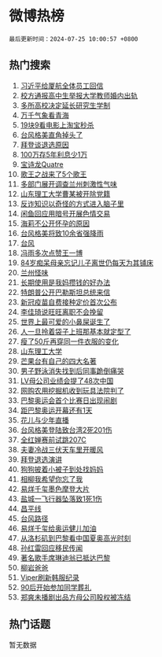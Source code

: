 # 微博热榜

`最后更新时间：2024-07-25 10:00:57 +0800`

## 热门搜索

1. [习近平给厦航全体员工回信](https://m.weibo.cn/search?containerid=100103type%3D1%26t%3D10%26q%3D%23%E4%B9%A0%E8%BF%91%E5%B9%B3%E7%BB%99%E5%8E%A6%E8%88%AA%E5%85%A8%E4%BD%93%E5%91%98%E5%B7%A5%E5%9B%9E%E4%BF%A1%23&stream_entry_id=51&isnewpage=1&extparam=seat%3D1%26cate%3D10103%26pos%3D0%26q%3D%2523%25E4%25B9%25A0%25E8%25BF%2591%25E5%25B9%25B3%25E7%25BB%2599%25E5%258E%25A6%25E8%2588%25AA%25E5%2585%25A8%25E4%25BD%2593%25E5%2591%2598%25E5%25B7%25A5%25E5%259B%259E%25E4%25BF%25A1%2523%26stream_entry_id%3D51%26c_type%3D51%26filter_type%3Drealtimehot%26dgr%3D0%26display_time%3D1721872856%26pre_seqid%3D172187285616301831358)
1. [校方通报高中生举报大学教师婚内出轨](https://m.weibo.cn/search?containerid=100103type%3D1%26t%3D10%26q%3D%23%E6%A0%A1%E6%96%B9%E9%80%9A%E6%8A%A5%E9%AB%98%E4%B8%AD%E7%94%9F%E4%B8%BE%E6%8A%A5%E5%A4%A7%E5%AD%A6%E6%95%99%E5%B8%88%E5%A9%9A%E5%86%85%E5%87%BA%E8%BD%A8%23&stream_entry_id=31&isnewpage=1&extparam=seat%3D1%26flag%3D2%26pos%3D0%26stream_entry_id%3D31%26lcate%3D5001%26realpos%3D1%26cate%3D5001%26q%3D%2523%25E6%25A0%25A1%25E6%2596%25B9%25E9%2580%259A%25E6%258A%25A5%25E9%25AB%2598%25E4%25B8%25AD%25E7%2594%259F%25E4%25B8%25BE%25E6%258A%25A5%25E5%25A4%25A7%25E5%25AD%25A6%25E6%2595%2599%25E5%25B8%2588%25E5%25A9%259A%25E5%2586%2585%25E5%2587%25BA%25E8%25BD%25A8%2523%26dgr%3D0%26c_type%3D31%26band_rank%3D1%26filter_type%3Drealtimehot%26display_time%3D1721872856%26pre_seqid%3D172187285616301831358)
1. [多所高校决定延长研究生学制](https://m.weibo.cn/search?containerid=100103type%3D1%26t%3D10%26q%3D%23%E5%A4%9A%E6%89%80%E9%AB%98%E6%A0%A1%E5%86%B3%E5%AE%9A%E5%BB%B6%E9%95%BF%E7%A0%94%E7%A9%B6%E7%94%9F%E5%AD%A6%E5%88%B6%23&stream_entry_id=31&isnewpage=1&extparam=seat%3D1%26flag%3D1%26pos%3D1%26stream_entry_id%3D31%26lcate%3D5001%26realpos%3D2%26cate%3D5001%26q%3D%2523%25E5%25A4%259A%25E6%2589%2580%25E9%25AB%2598%25E6%25A0%25A1%25E5%2586%25B3%25E5%25AE%259A%25E5%25BB%25B6%25E9%2595%25BF%25E7%25A0%2594%25E7%25A9%25B6%25E7%2594%259F%25E5%25AD%25A6%25E5%2588%25B6%2523%26dgr%3D0%26c_type%3D31%26band_rank%3D2%26filter_type%3Drealtimehot%26display_time%3D1721872856%26pre_seqid%3D172187285616301831358)
1. [万千气象看青海](https://m.weibo.cn/search?containerid=100103type%3D1%26t%3D10%26q%3D%23%E4%B8%87%E5%8D%83%E6%B0%94%E8%B1%A1%E7%9C%8B%E9%9D%92%E6%B5%B7%23&stream_entry_id=31&isnewpage=1&extparam=seat%3D1%26flag%3D0%26pos%3D2%26stream_entry_id%3D31%26lcate%3D5001%26realpos%3D3%26cate%3D5001%26q%3D%2523%25E4%25B8%2587%25E5%258D%2583%25E6%25B0%2594%25E8%25B1%25A1%25E7%259C%258B%25E9%259D%2592%25E6%25B5%25B7%2523%26dgr%3D0%26c_type%3D31%26band_rank%3D3%26filter_type%3Drealtimehot%26display_time%3D1721872856%26pre_seqid%3D172187285616301831358)
1. [19块9看电影上淘宝秒杀](https://m.weibo.cn/search?containerid=100103type%3D1%26t%3D10%26q%3D%2319%E5%9D%979%E7%9C%8B%E7%94%B5%E5%BD%B1%E4%B8%8A%E6%B7%98%E5%AE%9D%E7%A7%92%E6%9D%80%23&stream_entry_id=31&isnewpage=1&extparam=seat%3D1%26cate%3D5001%26pos%3D3%26stream_entry_id%3D31%26lcate%3D5001%26topic_ad%3D1%26is_ad_pos%3D1%26band_rank%3D4%26q%3D%252319%25E5%259D%25979%25E7%259C%258B%25E7%2594%25B5%25E5%25BD%25B1%25E4%25B8%258A%25E6%25B7%2598%25E5%25AE%259D%25E7%25A7%2592%25E6%259D%2580%2523%26dgr%3D0%26c_type%3D31%26adid%3D247021%26filter_type%3Drealtimehot%26display_time%3D1721872856%26pre_seqid%3D172187285616301831358)
1. [台风格美直角掉头了](https://m.weibo.cn/search?containerid=100103type%3D1%26t%3D10%26q%3D%23%E5%8F%B0%E9%A3%8E%E6%A0%BC%E7%BE%8E%E7%9B%B4%E8%A7%92%E6%8E%89%E5%A4%B4%E4%BA%86%23&stream_entry_id=31&isnewpage=1&extparam=seat%3D1%26flag%3D2%26pos%3D4%26stream_entry_id%3D31%26lcate%3D5001%26realpos%3D4%26cate%3D5001%26q%3D%2523%25E5%258F%25B0%25E9%25A3%258E%25E6%25A0%25BC%25E7%25BE%258E%25E7%259B%25B4%25E8%25A7%2592%25E6%258E%2589%25E5%25A4%25B4%25E4%25BA%2586%2523%26dgr%3D0%26c_type%3D31%26band_rank%3D4%26filter_type%3Drealtimehot%26display_time%3D1721872856%26pre_seqid%3D172187285616301831358)
1. [拜登谈退选原因](https://m.weibo.cn/search?containerid=100103type%3D1%26t%3D10%26q%3D%23%E6%8B%9C%E7%99%BB%E8%B0%88%E9%80%80%E9%80%89%E5%8E%9F%E5%9B%A0%23&stream_entry_id=31&isnewpage=1&extparam=seat%3D1%26flag%3D1%26pos%3D5%26stream_entry_id%3D31%26lcate%3D5001%26realpos%3D5%26cate%3D5001%26q%3D%2523%25E6%258B%259C%25E7%2599%25BB%25E8%25B0%2588%25E9%2580%2580%25E9%2580%2589%25E5%258E%259F%25E5%259B%25A0%2523%26dgr%3D0%26c_type%3D31%26band_rank%3D5%26filter_type%3Drealtimehot%26display_time%3D1721872856%26pre_seqid%3D172187285616301831358)
1. [100万存5年利息少1万](https://m.weibo.cn/search?containerid=100103type%3D1%26t%3D10%26q%3D%23100%E4%B8%87%E5%AD%985%E5%B9%B4%E5%88%A9%E6%81%AF%E5%B0%911%E4%B8%87%23&stream_entry_id=31&isnewpage=1&extparam=seat%3D1%26flag%3D1%26pos%3D6%26stream_entry_id%3D31%26lcate%3D5001%26realpos%3D6%26cate%3D5001%26q%3D%2523100%25E4%25B8%2587%25E5%25AD%25985%25E5%25B9%25B4%25E5%2588%25A9%25E6%2581%25AF%25E5%25B0%25911%25E4%25B8%2587%2523%26dgr%3D0%26c_type%3D31%26band_rank%3D6%26filter_type%3Drealtimehot%26display_time%3D1721872856%26pre_seqid%3D172187285616301831358)
1. [宝诗龙Quatre](https://m.weibo.cn/search?containerid=100103type%3D1%26t%3D10%26q%3D%23%E5%AE%9D%E8%AF%97%E9%BE%99Quatre%23&stream_entry_id=31&isnewpage=1&extparam=seat%3D1%26cate%3D5001%26pos%3D7%26stream_entry_id%3D31%26lcate%3D5001%26topic_ad%3D1%26is_ad_pos%3D1%26band_rank%3D7%26q%3D%2523%25E5%25AE%259D%25E8%25AF%2597%25E9%25BE%2599Quatre%2523%26dgr%3D0%26c_type%3D31%26adid%3D247028%26filter_type%3Drealtimehot%26display_time%3D1721872856%26pre_seqid%3D172187285616301831358)
1. [歌王之战来了5个歌王](https://m.weibo.cn/search?containerid=100103type%3D1%26t%3D10%26q%3D%23%E6%AD%8C%E7%8E%8B%E4%B9%8B%E6%88%98%E6%9D%A5%E4%BA%865%E4%B8%AA%E6%AD%8C%E7%8E%8B%23&stream_entry_id=31&isnewpage=1&extparam=seat%3D1%26flag%3D2%26pos%3D8%26stream_entry_id%3D31%26lcate%3D5001%26realpos%3D7%26cate%3D5001%26q%3D%2523%25E6%25AD%258C%25E7%258E%258B%25E4%25B9%258B%25E6%2588%2598%25E6%259D%25A5%25E4%25BA%25865%25E4%25B8%25AA%25E6%25AD%258C%25E7%258E%258B%2523%26dgr%3D0%26c_type%3D31%26band_rank%3D7%26filter_type%3Drealtimehot%26display_time%3D1721872856%26pre_seqid%3D172187285616301831358)
1. [多部门展开调查兰州刺激性气味](https://m.weibo.cn/search?containerid=100103type%3D1%26t%3D10%26q%3D%23%E5%A4%9A%E9%83%A8%E9%97%A8%E5%B1%95%E5%BC%80%E8%B0%83%E6%9F%A5%E5%85%B0%E5%B7%9E%E5%88%BA%E6%BF%80%E6%80%A7%E6%B0%94%E5%91%B3%23&stream_entry_id=31&isnewpage=1&extparam=seat%3D1%26flag%3D1%26pos%3D9%26stream_entry_id%3D31%26lcate%3D5001%26realpos%3D8%26cate%3D5001%26q%3D%2523%25E5%25A4%259A%25E9%2583%25A8%25E9%2597%25A8%25E5%25B1%2595%25E5%25BC%2580%25E8%25B0%2583%25E6%259F%25A5%25E5%2585%25B0%25E5%25B7%259E%25E5%2588%25BA%25E6%25BF%2580%25E6%2580%25A7%25E6%25B0%2594%25E5%2591%25B3%2523%26dgr%3D0%26c_type%3D31%26band_rank%3D8%26filter_type%3Drealtimehot%26display_time%3D1721872856%26pre_seqid%3D172187285616301831358)
1. [山东理工大学曹某被开除党籍](https://m.weibo.cn/search?containerid=100103type%3D1%26t%3D10%26q%3D%23%E5%B1%B1%E4%B8%9C%E7%90%86%E5%B7%A5%E5%A4%A7%E5%AD%A6%E6%9B%B9%E6%9F%90%E8%A2%AB%E5%BC%80%E9%99%A4%E5%85%9A%E7%B1%8D%23&stream_entry_id=31&isnewpage=1&extparam=seat%3D1%26flag%3D0%26pos%3D10%26stream_entry_id%3D31%26lcate%3D5001%26realpos%3D9%26cate%3D5001%26q%3D%2523%25E5%25B1%25B1%25E4%25B8%259C%25E7%2590%2586%25E5%25B7%25A5%25E5%25A4%25A7%25E5%25AD%25A6%25E6%259B%25B9%25E6%259F%2590%25E8%25A2%25AB%25E5%25BC%2580%25E9%2599%25A4%25E5%2585%259A%25E7%25B1%258D%2523%26dgr%3D0%26c_type%3D31%26band_rank%3D9%26filter_type%3Drealtimehot%26display_time%3D1721872856%26pre_seqid%3D172187285616301831358)
1. [反诈知识以奇怪的方式进入脑子里](https://m.weibo.cn/search?containerid=100103type%3D1%26t%3D10%26q%3D%23%E5%8F%8D%E8%AF%88%E7%9F%A5%E8%AF%86%E4%BB%A5%E5%A5%87%E6%80%AA%E7%9A%84%E6%96%B9%E5%BC%8F%E8%BF%9B%E5%85%A5%E8%84%91%E5%AD%90%E9%87%8C%23&stream_entry_id=31&isnewpage=1&extparam=seat%3D1%26flag%3D32768%26pos%3D11%26stream_entry_id%3D31%26lcate%3D5001%26realpos%3D10%26cate%3D5001%26q%3D%2523%25E5%258F%258D%25E8%25AF%2588%25E7%259F%25A5%25E8%25AF%2586%25E4%25BB%25A5%25E5%25A5%2587%25E6%2580%25AA%25E7%259A%2584%25E6%2596%25B9%25E5%25BC%258F%25E8%25BF%259B%25E5%2585%25A5%25E8%2584%2591%25E5%25AD%2590%25E9%2587%258C%2523%26dgr%3D0%26c_type%3D31%26band_rank%3D10%26filter_type%3Drealtimehot%26display_time%3D1721872856%26pre_seqid%3D172187285616301831358)
1. [闲鱼回应用暗号开展色情交易](https://m.weibo.cn/search?containerid=100103type%3D1%26t%3D10%26q%3D%23%E9%97%B2%E9%B1%BC%E5%9B%9E%E5%BA%94%E7%94%A8%E6%9A%97%E5%8F%B7%E5%BC%80%E5%B1%95%E8%89%B2%E6%83%85%E4%BA%A4%E6%98%93%23&stream_entry_id=31&isnewpage=1&extparam=seat%3D1%26flag%3D2%26pos%3D12%26stream_entry_id%3D31%26lcate%3D5001%26realpos%3D11%26cate%3D5001%26q%3D%2523%25E9%2597%25B2%25E9%25B1%25BC%25E5%259B%259E%25E5%25BA%2594%25E7%2594%25A8%25E6%259A%2597%25E5%258F%25B7%25E5%25BC%2580%25E5%25B1%2595%25E8%2589%25B2%25E6%2583%2585%25E4%25BA%25A4%25E6%2598%2593%2523%26dgr%3D0%26c_type%3D31%26band_rank%3D11%26filter_type%3Drealtimehot%26display_time%3D1721872856%26pre_seqid%3D172187285616301831358)
1. [海莉不公开怀孕的原因](https://m.weibo.cn/search?containerid=100103type%3D1%26t%3D10%26q%3D%23%E6%B5%B7%E8%8E%89%E4%B8%8D%E5%85%AC%E5%BC%80%E6%80%80%E5%AD%95%E7%9A%84%E5%8E%9F%E5%9B%A0%23&stream_entry_id=31&isnewpage=1&extparam=seat%3D1%26flag%3D2%26pos%3D13%26stream_entry_id%3D31%26lcate%3D5001%26realpos%3D12%26cate%3D5001%26q%3D%2523%25E6%25B5%25B7%25E8%258E%2589%25E4%25B8%258D%25E5%2585%25AC%25E5%25BC%2580%25E6%2580%2580%25E5%25AD%2595%25E7%259A%2584%25E5%258E%259F%25E5%259B%25A0%2523%26dgr%3D0%26c_type%3D31%26band_rank%3D12%26filter_type%3Drealtimehot%26display_time%3D1721872856%26pre_seqid%3D172187285616301831358)
1. [台风格美将致10余省强降雨](https://m.weibo.cn/search?containerid=100103type%3D1%26t%3D10%26q%3D%23%E5%8F%B0%E9%A3%8E%E6%A0%BC%E7%BE%8E%E5%B0%86%E8%87%B410%E4%BD%99%E7%9C%81%E5%BC%BA%E9%99%8D%E9%9B%A8%23&stream_entry_id=31&isnewpage=1&extparam=seat%3D1%26flag%3D0%26pos%3D14%26stream_entry_id%3D31%26lcate%3D5001%26realpos%3D13%26cate%3D5001%26q%3D%2523%25E5%258F%25B0%25E9%25A3%258E%25E6%25A0%25BC%25E7%25BE%258E%25E5%25B0%2586%25E8%2587%25B410%25E4%25BD%2599%25E7%259C%2581%25E5%25BC%25BA%25E9%2599%258D%25E9%259B%25A8%2523%26dgr%3D0%26c_type%3D31%26band_rank%3D13%26filter_type%3Drealtimehot%26display_time%3D1721872856%26pre_seqid%3D172187285616301831358)
1. [台风](https://m.weibo.cn/search?containerid=100103type%3D1%26t%3D10%26q%3D%E5%8F%B0%E9%A3%8E&stream_entry_id=31&isnewpage=1&extparam=seat%3D1%26flag%3D0%26pos%3D15%26stream_entry_id%3D31%26lcate%3D5001%26realpos%3D14%26cate%3D5001%26q%3D%25E5%258F%25B0%25E9%25A3%258E%26dgr%3D0%26c_type%3D31%26band_rank%3D14%26filter_type%3Drealtimehot%26display_time%3D1721872856%26pre_seqid%3D172187285616301831358)
1. [冯雨多次点赞王一博](https://m.weibo.cn/search?containerid=100103type%3D1%26t%3D10%26q%3D%23%E5%86%AF%E9%9B%A8%E5%A4%9A%E6%AC%A1%E7%82%B9%E8%B5%9E%E7%8E%8B%E4%B8%80%E5%8D%9A%23&stream_entry_id=31&isnewpage=1&extparam=seat%3D1%26flag%3D0%26pos%3D16%26stream_entry_id%3D31%26lcate%3D5001%26realpos%3D15%26cate%3D5001%26q%3D%2523%25E5%2586%25AF%25E9%259B%25A8%25E5%25A4%259A%25E6%25AC%25A1%25E7%2582%25B9%25E8%25B5%259E%25E7%258E%258B%25E4%25B8%2580%25E5%258D%259A%2523%26dgr%3D0%26c_type%3D31%26band_rank%3D15%26filter_type%3Drealtimehot%26display_time%3D1721872856%26pre_seqid%3D172187285616301831358)
1. [84岁痴呆母亲忘记儿子离世仍每天为其铺床](https://m.weibo.cn/search?containerid=100103type%3D1%26t%3D10%26q%3D%2384%E5%B2%81%E7%97%B4%E5%91%86%E6%AF%8D%E4%BA%B2%E5%BF%98%E8%AE%B0%E5%84%BF%E5%AD%90%E7%A6%BB%E4%B8%96%E4%BB%8D%E6%AF%8F%E5%A4%A9%E4%B8%BA%E5%85%B6%E9%93%BA%E5%BA%8A%23&stream_entry_id=31&isnewpage=1&extparam=seat%3D1%26flag%3D0%26pos%3D17%26stream_entry_id%3D31%26lcate%3D5001%26realpos%3D16%26cate%3D5001%26q%3D%252384%25E5%25B2%2581%25E7%2597%25B4%25E5%2591%2586%25E6%25AF%258D%25E4%25BA%25B2%25E5%25BF%2598%25E8%25AE%25B0%25E5%2584%25BF%25E5%25AD%2590%25E7%25A6%25BB%25E4%25B8%2596%25E4%25BB%258D%25E6%25AF%258F%25E5%25A4%25A9%25E4%25B8%25BA%25E5%2585%25B6%25E9%2593%25BA%25E5%25BA%258A%2523%26dgr%3D0%26c_type%3D31%26band_rank%3D16%26filter_type%3Drealtimehot%26display_time%3D1721872856%26pre_seqid%3D172187285616301831358)
1. [兰州怪味](https://m.weibo.cn/search?containerid=100103type%3D1%26t%3D10%26q%3D%E5%85%B0%E5%B7%9E%E6%80%AA%E5%91%B3&stream_entry_id=31&isnewpage=1&extparam=seat%3D1%26flag%3D0%26pos%3D18%26stream_entry_id%3D31%26lcate%3D5001%26realpos%3D17%26cate%3D5001%26q%3D%25E5%2585%25B0%25E5%25B7%259E%25E6%2580%25AA%25E5%2591%25B3%26dgr%3D0%26c_type%3D31%26band_rank%3D17%26filter_type%3Drealtimehot%26display_time%3D1721872856%26pre_seqid%3D172187285616301831358)
1. [长期使用是我妈攒钱的好办法](https://m.weibo.cn/search?containerid=100103type%3D1%26t%3D10%26q%3D%23%E9%95%BF%E6%9C%9F%E4%BD%BF%E7%94%A8%E6%98%AF%E6%88%91%E5%A6%88%E6%94%92%E9%92%B1%E7%9A%84%E5%A5%BD%E5%8A%9E%E6%B3%95%23&stream_entry_id=31&isnewpage=1&extparam=seat%3D1%26flag%3D0%26pos%3D19%26stream_entry_id%3D31%26lcate%3D5001%26realpos%3D18%26cate%3D5001%26q%3D%2523%25E9%2595%25BF%25E6%259C%259F%25E4%25BD%25BF%25E7%2594%25A8%25E6%2598%25AF%25E6%2588%2591%25E5%25A6%2588%25E6%2594%2592%25E9%2592%25B1%25E7%259A%2584%25E5%25A5%25BD%25E5%258A%259E%25E6%25B3%2595%2523%26dgr%3D0%26c_type%3D31%26band_rank%3D18%26filter_type%3Drealtimehot%26display_time%3D1721872856%26pre_seqid%3D172187285616301831358)
1. [特朗普公开巴勒斯坦总统来信](https://m.weibo.cn/search?containerid=100103type%3D1%26t%3D10%26q%3D%23%E7%89%B9%E6%9C%97%E6%99%AE%E5%85%AC%E5%BC%80%E5%B7%B4%E5%8B%92%E6%96%AF%E5%9D%A6%E6%80%BB%E7%BB%9F%E6%9D%A5%E4%BF%A1%23&stream_entry_id=31&isnewpage=1&extparam=seat%3D1%26flag%3D0%26pos%3D20%26stream_entry_id%3D31%26lcate%3D5001%26realpos%3D19%26cate%3D5001%26q%3D%2523%25E7%2589%25B9%25E6%259C%2597%25E6%2599%25AE%25E5%2585%25AC%25E5%25BC%2580%25E5%25B7%25B4%25E5%258B%2592%25E6%2596%25AF%25E5%259D%25A6%25E6%2580%25BB%25E7%25BB%259F%25E6%259D%25A5%25E4%25BF%25A1%2523%26dgr%3D0%26c_type%3D31%26band_rank%3D19%26filter_type%3Drealtimehot%26display_time%3D1721872856%26pre_seqid%3D172187285616301831358)
1. [新冠疫苗自费接种定价首次公布](https://m.weibo.cn/search?containerid=100103type%3D1%26t%3D10%26q%3D%23%E6%96%B0%E5%86%A0%E7%96%AB%E8%8B%97%E8%87%AA%E8%B4%B9%E6%8E%A5%E7%A7%8D%E5%AE%9A%E4%BB%B7%E9%A6%96%E6%AC%A1%E5%85%AC%E5%B8%83%23&stream_entry_id=31&isnewpage=1&extparam=seat%3D1%26flag%3D0%26pos%3D21%26stream_entry_id%3D31%26lcate%3D5001%26realpos%3D20%26cate%3D5001%26q%3D%2523%25E6%2596%25B0%25E5%2586%25A0%25E7%2596%25AB%25E8%258B%2597%25E8%2587%25AA%25E8%25B4%25B9%25E6%258E%25A5%25E7%25A7%258D%25E5%25AE%259A%25E4%25BB%25B7%25E9%25A6%2596%25E6%25AC%25A1%25E5%2585%25AC%25E5%25B8%2583%2523%26dgr%3D0%26c_type%3D31%26band_rank%3D20%26filter_type%3Drealtimehot%26display_time%3D1721872856%26pre_seqid%3D172187285616301831358)
1. [李佳琦说旺旺离职不会挽留](https://m.weibo.cn/search?containerid=100103type%3D1%26t%3D10%26q%3D%23%E6%9D%8E%E4%BD%B3%E7%90%A6%E8%AF%B4%E6%97%BA%E6%97%BA%E7%A6%BB%E8%81%8C%E4%B8%8D%E4%BC%9A%E6%8C%BD%E7%95%99%23&stream_entry_id=31&isnewpage=1&extparam=seat%3D1%26flag%3D2%26pos%3D22%26stream_entry_id%3D31%26lcate%3D5001%26realpos%3D21%26cate%3D5001%26q%3D%2523%25E6%259D%258E%25E4%25BD%25B3%25E7%2590%25A6%25E8%25AF%25B4%25E6%2597%25BA%25E6%2597%25BA%25E7%25A6%25BB%25E8%2581%258C%25E4%25B8%258D%25E4%25BC%259A%25E6%258C%25BD%25E7%2595%2599%2523%26dgr%3D0%26c_type%3D31%26band_rank%3D21%26filter_type%3Drealtimehot%26display_time%3D1721872856%26pre_seqid%3D172187285616301831358)
1. [世界上最可爱的小鼻屎诞生了](https://m.weibo.cn/search?containerid=100103type%3D1%26t%3D10%26q%3D%E4%B8%96%E7%95%8C%E4%B8%8A%E6%9C%80%E5%8F%AF%E7%88%B1%E7%9A%84%E5%B0%8F%E9%BC%BB%E5%B1%8E%E8%AF%9E%E7%94%9F%E4%BA%86&stream_entry_id=31&isnewpage=1&extparam=seat%3D1%26flag%3D0%26pos%3D23%26stream_entry_id%3D31%26lcate%3D5001%26realpos%3D22%26cate%3D5001%26q%3D%25E4%25B8%2596%25E7%2595%258C%25E4%25B8%258A%25E6%259C%2580%25E5%258F%25AF%25E7%2588%25B1%25E7%259A%2584%25E5%25B0%258F%25E9%25BC%25BB%25E5%25B1%258E%25E8%25AF%259E%25E7%2594%259F%25E4%25BA%2586%26dgr%3D0%26c_type%3D31%26band_rank%3D22%26filter_type%3Drealtimehot%26display_time%3D1721872856%26pre_seqid%3D172187285616301831358)
1. [人一旦拎着袋子上班那基本就定型了](https://m.weibo.cn/search?containerid=100103type%3D1%26t%3D10%26q%3D%23%E4%BA%BA%E4%B8%80%E6%97%A6%E6%8B%8E%E7%9D%80%E8%A2%8B%E5%AD%90%E4%B8%8A%E7%8F%AD%E9%82%A3%E5%9F%BA%E6%9C%AC%E5%B0%B1%E5%AE%9A%E5%9E%8B%E4%BA%86%23&stream_entry_id=31&isnewpage=1&extparam=seat%3D1%26flag%3D1%26pos%3D24%26stream_entry_id%3D31%26lcate%3D5001%26realpos%3D23%26cate%3D5001%26q%3D%2523%25E4%25BA%25BA%25E4%25B8%2580%25E6%2597%25A6%25E6%258B%258E%25E7%259D%2580%25E8%25A2%258B%25E5%25AD%2590%25E4%25B8%258A%25E7%258F%25AD%25E9%2582%25A3%25E5%259F%25BA%25E6%259C%25AC%25E5%25B0%25B1%25E5%25AE%259A%25E5%259E%258B%25E4%25BA%2586%2523%26dgr%3D0%26c_type%3D31%26band_rank%3D23%26filter_type%3Drealtimehot%26display_time%3D1721872856%26pre_seqid%3D172187285616301831358)
1. [瘦了50斤再穿同一件衣服的变化](https://m.weibo.cn/search?containerid=100103type%3D1%26t%3D10%26q%3D%23%E7%98%A6%E4%BA%8650%E6%96%A4%E5%86%8D%E7%A9%BF%E5%90%8C%E4%B8%80%E4%BB%B6%E8%A1%A3%E6%9C%8D%E7%9A%84%E5%8F%98%E5%8C%96%23&stream_entry_id=31&isnewpage=1&extparam=seat%3D1%26flag%3D0%26pos%3D25%26stream_entry_id%3D31%26lcate%3D5001%26realpos%3D24%26cate%3D5001%26q%3D%2523%25E7%2598%25A6%25E4%25BA%258650%25E6%2596%25A4%25E5%2586%258D%25E7%25A9%25BF%25E5%2590%258C%25E4%25B8%2580%25E4%25BB%25B6%25E8%25A1%25A3%25E6%259C%258D%25E7%259A%2584%25E5%258F%2598%25E5%258C%2596%2523%26dgr%3D0%26c_type%3D31%26band_rank%3D24%26filter_type%3Drealtimehot%26display_time%3D1721872856%26pre_seqid%3D172187285616301831358)
1. [山东理工大学](https://m.weibo.cn/search?containerid=100103type%3D1%26t%3D10%26q%3D%E5%B1%B1%E4%B8%9C%E7%90%86%E5%B7%A5%E5%A4%A7%E5%AD%A6&stream_entry_id=31&isnewpage=1&extparam=seat%3D1%26flag%3D1%26pos%3D26%26stream_entry_id%3D31%26lcate%3D5001%26realpos%3D25%26cate%3D5001%26q%3D%25E5%25B1%25B1%25E4%25B8%259C%25E7%2590%2586%25E5%25B7%25A5%25E5%25A4%25A7%25E5%25AD%25A6%26dgr%3D0%26c_type%3D31%26band_rank%3D25%26filter_type%3Drealtimehot%26display_time%3D1721872856%26pre_seqid%3D172187285616301831358)
1. [芒果台有自己的四大名著](https://m.weibo.cn/search?containerid=100103type%3D1%26t%3D10%26q%3D%E8%8A%92%E6%9E%9C%E5%8F%B0%E6%9C%89%E8%87%AA%E5%B7%B1%E7%9A%84%E5%9B%9B%E5%A4%A7%E5%90%8D%E8%91%97&stream_entry_id=31&isnewpage=1&extparam=seat%3D1%26flag%3D0%26pos%3D27%26stream_entry_id%3D31%26lcate%3D5001%26realpos%3D26%26cate%3D5001%26q%3D%25E8%258A%2592%25E6%259E%259C%25E5%258F%25B0%25E6%259C%2589%25E8%2587%25AA%25E5%25B7%25B1%25E7%259A%2584%25E5%259B%259B%25E5%25A4%25A7%25E5%2590%258D%25E8%2591%2597%26dgr%3D0%26c_type%3D31%26band_rank%3D26%26filter_type%3Drealtimehot%26display_time%3D1721872856%26pre_seqid%3D172187285616301831358)
1. [男子野泳消失找到后同事跪倒痛哭](https://m.weibo.cn/search?containerid=100103type%3D1%26t%3D10%26q%3D%23%E7%94%B7%E5%AD%90%E9%87%8E%E6%B3%B3%E6%B6%88%E5%A4%B1%E6%89%BE%E5%88%B0%E5%90%8E%E5%90%8C%E4%BA%8B%E8%B7%AA%E5%80%92%E7%97%9B%E5%93%AD%23&stream_entry_id=31&isnewpage=1&extparam=seat%3D1%26flag%3D0%26pos%3D28%26stream_entry_id%3D31%26lcate%3D5001%26realpos%3D27%26cate%3D5001%26q%3D%2523%25E7%2594%25B7%25E5%25AD%2590%25E9%2587%258E%25E6%25B3%25B3%25E6%25B6%2588%25E5%25A4%25B1%25E6%2589%25BE%25E5%2588%25B0%25E5%2590%258E%25E5%2590%258C%25E4%25BA%258B%25E8%25B7%25AA%25E5%2580%2592%25E7%2597%259B%25E5%2593%25AD%2523%26dgr%3D0%26c_type%3D31%26band_rank%3D27%26filter_type%3Drealtimehot%26display_time%3D1721872856%26pre_seqid%3D172187285616301831358)
1. [LV母公司业绩会提了48次中国](https://m.weibo.cn/search?containerid=100103type%3D1%26t%3D10%26q%3D%23LV%E6%AF%8D%E5%85%AC%E5%8F%B8%E4%B8%9A%E7%BB%A9%E4%BC%9A%E6%8F%90%E4%BA%8648%E6%AC%A1%E4%B8%AD%E5%9B%BD%23&stream_entry_id=31&isnewpage=1&extparam=seat%3D1%26flag%3D1%26pos%3D29%26stream_entry_id%3D31%26lcate%3D5001%26realpos%3D28%26cate%3D5001%26q%3D%2523LV%25E6%25AF%258D%25E5%2585%25AC%25E5%258F%25B8%25E4%25B8%259A%25E7%25BB%25A9%25E4%25BC%259A%25E6%258F%2590%25E4%25BA%258648%25E6%25AC%25A1%25E4%25B8%25AD%25E5%259B%25BD%2523%26dgr%3D0%26c_type%3D31%26band_rank%3D28%26filter_type%3Drealtimehot%26display_time%3D1721872856%26pre_seqid%3D172187285616301831358)
1. [网购农用挖掘机收到玩具法院判了](https://m.weibo.cn/search?containerid=100103type%3D1%26t%3D10%26q%3D%23%E7%BD%91%E8%B4%AD%E5%86%9C%E7%94%A8%E6%8C%96%E6%8E%98%E6%9C%BA%E6%94%B6%E5%88%B0%E7%8E%A9%E5%85%B7%E6%B3%95%E9%99%A2%E5%88%A4%E4%BA%86%23&stream_entry_id=31&isnewpage=1&extparam=seat%3D1%26flag%3D32768%26pos%3D30%26stream_entry_id%3D31%26lcate%3D5001%26realpos%3D29%26cate%3D5001%26q%3D%2523%25E7%25BD%2591%25E8%25B4%25AD%25E5%2586%259C%25E7%2594%25A8%25E6%258C%2596%25E6%258E%2598%25E6%259C%25BA%25E6%2594%25B6%25E5%2588%25B0%25E7%258E%25A9%25E5%2585%25B7%25E6%25B3%2595%25E9%2599%25A2%25E5%2588%25A4%25E4%25BA%2586%2523%26dgr%3D0%26c_type%3D31%26band_rank%3D29%26filter_type%3Drealtimehot%26display_time%3D1721872856%26pre_seqid%3D172187285616301831358)
1. [巴黎奥运会首个比赛日出现闹剧](https://m.weibo.cn/search?containerid=100103type%3D1%26t%3D10%26q%3D%23%E5%B7%B4%E9%BB%8E%E5%A5%A5%E8%BF%90%E4%BC%9A%E9%A6%96%E4%B8%AA%E6%AF%94%E8%B5%9B%E6%97%A5%E5%87%BA%E7%8E%B0%E9%97%B9%E5%89%A7%23&stream_entry_id=31&isnewpage=1&extparam=seat%3D1%26flag%3D0%26pos%3D31%26stream_entry_id%3D31%26lcate%3D5001%26realpos%3D30%26cate%3D5001%26q%3D%2523%25E5%25B7%25B4%25E9%25BB%258E%25E5%25A5%25A5%25E8%25BF%2590%25E4%25BC%259A%25E9%25A6%2596%25E4%25B8%25AA%25E6%25AF%2594%25E8%25B5%259B%25E6%2597%25A5%25E5%2587%25BA%25E7%258E%25B0%25E9%2597%25B9%25E5%2589%25A7%2523%26dgr%3D0%26c_type%3D31%26band_rank%3D30%26filter_type%3Drealtimehot%26display_time%3D1721872856%26pre_seqid%3D172187285616301831358)
1. [距巴黎奥运开幕还有1天](https://m.weibo.cn/search?containerid=100103type%3D1%26t%3D10%26q%3D%23%E8%B7%9D%E5%B7%B4%E9%BB%8E%E5%A5%A5%E8%BF%90%E5%BC%80%E5%B9%95%E8%BF%98%E6%9C%891%E5%A4%A9%23&stream_entry_id=31&isnewpage=1&extparam=seat%3D1%26flag%3D1%26pos%3D32%26stream_entry_id%3D31%26lcate%3D5001%26realpos%3D31%26cate%3D5001%26q%3D%2523%25E8%25B7%259D%25E5%25B7%25B4%25E9%25BB%258E%25E5%25A5%25A5%25E8%25BF%2590%25E5%25BC%2580%25E5%25B9%2595%25E8%25BF%2598%25E6%259C%25891%25E5%25A4%25A9%2523%26dgr%3D0%26c_type%3D31%26band_rank%3D31%26filter_type%3Drealtimehot%26display_time%3D1721872856%26pre_seqid%3D172187285616301831358)
1. [花儿与少年直播](https://m.weibo.cn/search?containerid=100103type%3D1%26t%3D10%26q%3D%E8%8A%B1%E5%84%BF%E4%B8%8E%E5%B0%91%E5%B9%B4%E7%9B%B4%E6%92%AD&stream_entry_id=31&isnewpage=1&extparam=seat%3D1%26flag%3D1%26pos%3D33%26stream_entry_id%3D31%26lcate%3D5001%26realpos%3D32%26cate%3D5001%26q%3D%25E8%258A%25B1%25E5%2584%25BF%25E4%25B8%258E%25E5%25B0%2591%25E5%25B9%25B4%25E7%259B%25B4%25E6%2592%25AD%26dgr%3D0%26c_type%3D31%26band_rank%3D32%26filter_type%3Drealtimehot%26display_time%3D1721872856%26pre_seqid%3D172187285616301831358)
1. [台风格美登陆致台湾2死201伤](https://m.weibo.cn/search?containerid=100103type%3D1%26t%3D10%26q%3D%23%E5%8F%B0%E9%A3%8E%E6%A0%BC%E7%BE%8E%E7%99%BB%E9%99%86%E8%87%B4%E5%8F%B0%E6%B9%BE2%E6%AD%BB201%E4%BC%A4%23&stream_entry_id=31&isnewpage=1&extparam=seat%3D1%26flag%3D0%26pos%3D34%26stream_entry_id%3D31%26lcate%3D5001%26realpos%3D33%26cate%3D5001%26q%3D%2523%25E5%258F%25B0%25E9%25A3%258E%25E6%25A0%25BC%25E7%25BE%258E%25E7%2599%25BB%25E9%2599%2586%25E8%2587%25B4%25E5%258F%25B0%25E6%25B9%25BE2%25E6%25AD%25BB201%25E4%25BC%25A4%2523%26dgr%3D0%26c_type%3D31%26band_rank%3D33%26filter_type%3Drealtimehot%26display_time%3D1721872856%26pre_seqid%3D172187285616301831358)
1. [全红婵赛前试跳207C](https://m.weibo.cn/search?containerid=100103type%3D1%26t%3D10%26q%3D%23%E5%85%A8%E7%BA%A2%E5%A9%B5%E8%B5%9B%E5%89%8D%E8%AF%95%E8%B7%B3207C%23&stream_entry_id=31&isnewpage=1&extparam=seat%3D1%26flag%3D1%26pos%3D35%26stream_entry_id%3D31%26lcate%3D5001%26realpos%3D34%26cate%3D5001%26q%3D%2523%25E5%2585%25A8%25E7%25BA%25A2%25E5%25A9%25B5%25E8%25B5%259B%25E5%2589%258D%25E8%25AF%2595%25E8%25B7%25B3207C%2523%26dgr%3D0%26c_type%3D31%26band_rank%3D34%26filter_type%3Drealtimehot%26display_time%3D1721872856%26pre_seqid%3D172187285616301831358)
1. [夫妻冷战三伏天车里开暖风](https://m.weibo.cn/search?containerid=100103type%3D1%26t%3D10%26q%3D%23%E5%A4%AB%E5%A6%BB%E5%86%B7%E6%88%98%E4%B8%89%E4%BC%8F%E5%A4%A9%E8%BD%A6%E9%87%8C%E5%BC%80%E6%9A%96%E9%A3%8E%23&stream_entry_id=31&isnewpage=1&extparam=seat%3D1%26flag%3D1%26pos%3D36%26stream_entry_id%3D31%26lcate%3D5001%26realpos%3D35%26cate%3D5001%26q%3D%2523%25E5%25A4%25AB%25E5%25A6%25BB%25E5%2586%25B7%25E6%2588%2598%25E4%25B8%2589%25E4%25BC%258F%25E5%25A4%25A9%25E8%25BD%25A6%25E9%2587%258C%25E5%25BC%2580%25E6%259A%2596%25E9%25A3%258E%2523%26dgr%3D0%26c_type%3D31%26band_rank%3D35%26filter_type%3Drealtimehot%26display_time%3D1721872856%26pre_seqid%3D172187285616301831358)
1. [拜登退选演讲](https://m.weibo.cn/search?containerid=100103type%3D1%26t%3D10%26q%3D%23%E6%8B%9C%E7%99%BB%E9%80%80%E9%80%89%E6%BC%94%E8%AE%B2%23&stream_entry_id=31&isnewpage=1&extparam=seat%3D1%26flag%3D0%26pos%3D37%26stream_entry_id%3D31%26lcate%3D5001%26realpos%3D36%26cate%3D5001%26q%3D%2523%25E6%258B%259C%25E7%2599%25BB%25E9%2580%2580%25E9%2580%2589%25E6%25BC%2594%25E8%25AE%25B2%2523%26dgr%3D0%26c_type%3D31%26band_rank%3D36%26filter_type%3Drealtimehot%26display_time%3D1721872856%26pre_seqid%3D172187285616301831358)
1. [狗狗披着小被子到处找妈妈](https://m.weibo.cn/search?containerid=100103type%3D1%26t%3D10%26q%3D%E7%8B%97%E7%8B%97%E6%8A%AB%E7%9D%80%E5%B0%8F%E8%A2%AB%E5%AD%90%E5%88%B0%E5%A4%84%E6%89%BE%E5%A6%88%E5%A6%88&stream_entry_id=31&isnewpage=1&extparam=seat%3D1%26flag%3D1%26pos%3D38%26stream_entry_id%3D31%26lcate%3D5001%26realpos%3D37%26cate%3D5001%26q%3D%25E7%258B%2597%25E7%258B%2597%25E6%258A%25AB%25E7%259D%2580%25E5%25B0%258F%25E8%25A2%25AB%25E5%25AD%2590%25E5%2588%25B0%25E5%25A4%2584%25E6%2589%25BE%25E5%25A6%2588%25E5%25A6%2588%26dgr%3D0%26c_type%3D31%26band_rank%3D37%26filter_type%3Drealtimehot%26display_time%3D1721872856%26pre_seqid%3D172187285616301831358)
1. [相柳我希望你忘了我](https://m.weibo.cn/search?containerid=100103type%3D1%26t%3D10%26q%3D%23%E7%9B%B8%E6%9F%B3%E6%88%91%E5%B8%8C%E6%9C%9B%E4%BD%A0%E5%BF%98%E4%BA%86%E6%88%91%23&stream_entry_id=31&isnewpage=1&extparam=seat%3D1%26flag%3D1%26pos%3D39%26stream_entry_id%3D31%26lcate%3D5001%26realpos%3D38%26cate%3D5001%26q%3D%2523%25E7%259B%25B8%25E6%259F%25B3%25E6%2588%2591%25E5%25B8%258C%25E6%259C%259B%25E4%25BD%25A0%25E5%25BF%2598%25E4%25BA%2586%25E6%2588%2591%2523%26dgr%3D0%26c_type%3D31%26band_rank%3D38%26filter_type%3Drealtimehot%26display_time%3D1721872856%26pre_seqid%3D172187285616301831358)
1. [易烊千玺墨色摩登大片](https://m.weibo.cn/search?containerid=100103type%3D1%26t%3D10%26q%3D%23%E6%98%93%E7%83%8A%E5%8D%83%E7%8E%BA%E5%A2%A8%E8%89%B2%E6%91%A9%E7%99%BB%E5%A4%A7%E7%89%87%23&stream_entry_id=31&isnewpage=1&extparam=seat%3D1%26flag%3D1%26pos%3D40%26stream_entry_id%3D31%26lcate%3D5001%26realpos%3D39%26cate%3D5001%26q%3D%2523%25E6%2598%2593%25E7%2583%258A%25E5%258D%2583%25E7%258E%25BA%25E5%25A2%25A8%25E8%2589%25B2%25E6%2591%25A9%25E7%2599%25BB%25E5%25A4%25A7%25E7%2589%2587%2523%26dgr%3D0%26c_type%3D31%26band_rank%3D39%26filter_type%3Drealtimehot%26display_time%3D1721872856%26pre_seqid%3D172187285616301831358)
1. [盐城一飞行器坠落致1死1伤](https://m.weibo.cn/search?containerid=100103type%3D1%26t%3D10%26q%3D%23%E7%9B%90%E5%9F%8E%E4%B8%80%E9%A3%9E%E8%A1%8C%E5%99%A8%E5%9D%A0%E8%90%BD%E8%87%B41%E6%AD%BB1%E4%BC%A4%23&stream_entry_id=31&isnewpage=1&extparam=seat%3D1%26flag%3D0%26pos%3D41%26stream_entry_id%3D31%26lcate%3D5001%26realpos%3D40%26cate%3D5001%26q%3D%2523%25E7%259B%2590%25E5%259F%258E%25E4%25B8%2580%25E9%25A3%259E%25E8%25A1%258C%25E5%2599%25A8%25E5%259D%25A0%25E8%2590%25BD%25E8%2587%25B41%25E6%25AD%25BB1%25E4%25BC%25A4%2523%26dgr%3D0%26c_type%3D31%26band_rank%3D40%26filter_type%3Drealtimehot%26display_time%3D1721872856%26pre_seqid%3D172187285616301831358)
1. [昌平线](https://m.weibo.cn/search?containerid=100103type%3D1%26t%3D10%26q%3D%E6%98%8C%E5%B9%B3%E7%BA%BF&stream_entry_id=31&isnewpage=1&extparam=seat%3D1%26flag%3D0%26pos%3D42%26stream_entry_id%3D31%26lcate%3D5001%26realpos%3D41%26cate%3D5001%26q%3D%25E6%2598%258C%25E5%25B9%25B3%25E7%25BA%25BF%26dgr%3D0%26c_type%3D31%26band_rank%3D41%26filter_type%3Drealtimehot%26display_time%3D1721872856%26pre_seqid%3D172187285616301831358)
1. [台风路径](https://m.weibo.cn/search?containerid=100103type%3D1%26t%3D10%26q%3D%E5%8F%B0%E9%A3%8E%E8%B7%AF%E5%BE%84&stream_entry_id=31&isnewpage=1&extparam=seat%3D1%26flag%3D0%26pos%3D43%26stream_entry_id%3D31%26lcate%3D5001%26realpos%3D42%26cate%3D5001%26q%3D%25E5%258F%25B0%25E9%25A3%258E%25E8%25B7%25AF%25E5%25BE%2584%26dgr%3D0%26c_type%3D31%26band_rank%3D42%26filter_type%3Drealtimehot%26display_time%3D1721872856%26pre_seqid%3D172187285616301831358)
1. [易烊千玺给奥运健儿加油](https://m.weibo.cn/search?containerid=100103type%3D1%26t%3D10%26q%3D%23%E6%98%93%E7%83%8A%E5%8D%83%E7%8E%BA%E7%BB%99%E5%A5%A5%E8%BF%90%E5%81%A5%E5%84%BF%E5%8A%A0%E6%B2%B9%23&stream_entry_id=31&isnewpage=1&extparam=seat%3D1%26flag%3D1%26pos%3D44%26stream_entry_id%3D31%26lcate%3D5001%26realpos%3D43%26cate%3D5001%26q%3D%2523%25E6%2598%2593%25E7%2583%258A%25E5%258D%2583%25E7%258E%25BA%25E7%25BB%2599%25E5%25A5%25A5%25E8%25BF%2590%25E5%2581%25A5%25E5%2584%25BF%25E5%258A%25A0%25E6%25B2%25B9%2523%26dgr%3D0%26c_type%3D31%26band_rank%3D43%26filter_type%3Drealtimehot%26display_time%3D1721872856%26pre_seqid%3D172187285616301831358)
1. [从洛杉矶到巴黎看中国夏奥高光时刻](https://m.weibo.cn/search?containerid=100103type%3D1%26t%3D10%26q%3D%23%E4%BB%8E%E6%B4%9B%E6%9D%89%E7%9F%B6%E5%88%B0%E5%B7%B4%E9%BB%8E%E7%9C%8B%E4%B8%AD%E5%9B%BD%E5%A4%8F%E5%A5%A5%E9%AB%98%E5%85%89%E6%97%B6%E5%88%BB%23&stream_entry_id=31&isnewpage=1&extparam=seat%3D1%26flag%3D1%26pos%3D45%26stream_entry_id%3D31%26lcate%3D5001%26realpos%3D44%26cate%3D5001%26q%3D%2523%25E4%25BB%258E%25E6%25B4%259B%25E6%259D%2589%25E7%259F%25B6%25E5%2588%25B0%25E5%25B7%25B4%25E9%25BB%258E%25E7%259C%258B%25E4%25B8%25AD%25E5%259B%25BD%25E5%25A4%258F%25E5%25A5%25A5%25E9%25AB%2598%25E5%2585%2589%25E6%2597%25B6%25E5%2588%25BB%2523%26dgr%3D0%26c_type%3D31%26band_rank%3D44%26filter_type%3Drealtimehot%26display_time%3D1721872856%26pre_seqid%3D172187285616301831358)
1. [孙红雷回应移民传闻](https://m.weibo.cn/search?containerid=100103type%3D1%26t%3D10%26q%3D%23%E5%AD%99%E7%BA%A2%E9%9B%B7%E5%9B%9E%E5%BA%94%E7%A7%BB%E6%B0%91%E4%BC%A0%E9%97%BB%23&stream_entry_id=31&isnewpage=1&extparam=seat%3D1%26flag%3D0%26pos%3D46%26stream_entry_id%3D31%26lcate%3D5001%26realpos%3D45%26cate%3D5001%26q%3D%2523%25E5%25AD%2599%25E7%25BA%25A2%25E9%259B%25B7%25E5%259B%259E%25E5%25BA%2594%25E7%25A7%25BB%25E6%25B0%2591%25E4%25BC%25A0%25E9%2597%25BB%2523%26dgr%3D0%26c_type%3D31%26band_rank%3D45%26filter_type%3Drealtimehot%26display_time%3D1721872856%26pre_seqid%3D172187285616301831358)
1. [著名歌手席琳迪翁已抵达巴黎](https://m.weibo.cn/search?containerid=100103type%3D1%26t%3D10%26q%3D%23%E8%91%97%E5%90%8D%E6%AD%8C%E6%89%8B%E5%B8%AD%E7%90%B3%E8%BF%AA%E7%BF%81%E5%B7%B2%E6%8A%B5%E8%BE%BE%E5%B7%B4%E9%BB%8E%23&stream_entry_id=31&isnewpage=1&extparam=seat%3D1%26flag%3D0%26pos%3D47%26stream_entry_id%3D31%26lcate%3D5001%26realpos%3D46%26cate%3D5001%26q%3D%2523%25E8%2591%2597%25E5%2590%258D%25E6%25AD%258C%25E6%2589%258B%25E5%25B8%25AD%25E7%2590%25B3%25E8%25BF%25AA%25E7%25BF%2581%25E5%25B7%25B2%25E6%258A%25B5%25E8%25BE%25BE%25E5%25B7%25B4%25E9%25BB%258E%2523%26dgr%3D0%26c_type%3D31%26band_rank%3D46%26filter_type%3Drealtimehot%26display_time%3D1721872856%26pre_seqid%3D172187285616301831358)
1. [柳岩爸爸](https://m.weibo.cn/search?containerid=100103type%3D1%26t%3D10%26q%3D%E6%9F%B3%E5%B2%A9%E7%88%B8%E7%88%B8&stream_entry_id=31&isnewpage=1&extparam=seat%3D1%26flag%3D0%26pos%3D48%26stream_entry_id%3D31%26lcate%3D5001%26realpos%3D47%26cate%3D5001%26q%3D%25E6%259F%25B3%25E5%25B2%25A9%25E7%2588%25B8%25E7%2588%25B8%26dgr%3D0%26c_type%3D31%26band_rank%3D47%26filter_type%3Drealtimehot%26display_time%3D1721872856%26pre_seqid%3D172187285616301831358)
1. [Viper刷新韩服纪录](https://m.weibo.cn/search?containerid=100103type%3D1%26t%3D10%26q%3D%23Viper%E5%88%B7%E6%96%B0%E9%9F%A9%E6%9C%8D%E7%BA%AA%E5%BD%95%23&stream_entry_id=31&isnewpage=1&extparam=seat%3D1%26flag%3D1%26pos%3D49%26stream_entry_id%3D31%26lcate%3D5001%26realpos%3D48%26cate%3D5001%26q%3D%2523Viper%25E5%2588%25B7%25E6%2596%25B0%25E9%259F%25A9%25E6%259C%258D%25E7%25BA%25AA%25E5%25BD%2595%2523%26dgr%3D0%26c_type%3D31%26band_rank%3D48%26filter_type%3Drealtimehot%26display_time%3D1721872856%26pre_seqid%3D172187285616301831358)
1. [90后开始参加同学葬礼](https://m.weibo.cn/search?containerid=100103type%3D1%26t%3D10%26q%3D%2390%E5%90%8E%E5%BC%80%E5%A7%8B%E5%8F%82%E5%8A%A0%E5%90%8C%E5%AD%A6%E8%91%AC%E7%A4%BC%23&stream_entry_id=31&isnewpage=1&extparam=seat%3D1%26flag%3D1%26pos%3D50%26stream_entry_id%3D31%26lcate%3D5001%26realpos%3D49%26cate%3D5001%26q%3D%252390%25E5%2590%258E%25E5%25BC%2580%25E5%25A7%258B%25E5%258F%2582%25E5%258A%25A0%25E5%2590%258C%25E5%25AD%25A6%25E8%2591%25AC%25E7%25A4%25BC%2523%26dgr%3D0%26c_type%3D31%26band_rank%3D49%26filter_type%3Drealtimehot%26display_time%3D1721872856%26pre_seqid%3D172187285616301831358)
1. [郑爽未播剧出品方母公司股权被冻结](https://m.weibo.cn/search?containerid=100103type%3D1%26t%3D10%26q%3D%23%E9%83%91%E7%88%BD%E6%9C%AA%E6%92%AD%E5%89%A7%E5%87%BA%E5%93%81%E6%96%B9%E6%AF%8D%E5%85%AC%E5%8F%B8%E8%82%A1%E6%9D%83%E8%A2%AB%E5%86%BB%E7%BB%93%23&stream_entry_id=31&isnewpage=1&extparam=seat%3D1%26flag%3D0%26pos%3D51%26stream_entry_id%3D31%26lcate%3D5001%26realpos%3D50%26cate%3D5001%26q%3D%2523%25E9%2583%2591%25E7%2588%25BD%25E6%259C%25AA%25E6%2592%25AD%25E5%2589%25A7%25E5%2587%25BA%25E5%2593%2581%25E6%2596%25B9%25E6%25AF%258D%25E5%2585%25AC%25E5%258F%25B8%25E8%2582%25A1%25E6%259D%2583%25E8%25A2%25AB%25E5%2586%25BB%25E7%25BB%2593%2523%26dgr%3D0%26c_type%3D31%26band_rank%3D50%26filter_type%3Drealtimehot%26display_time%3D1721872856%26pre_seqid%3D172187285616301831358)

## 热门话题

暂无数据

